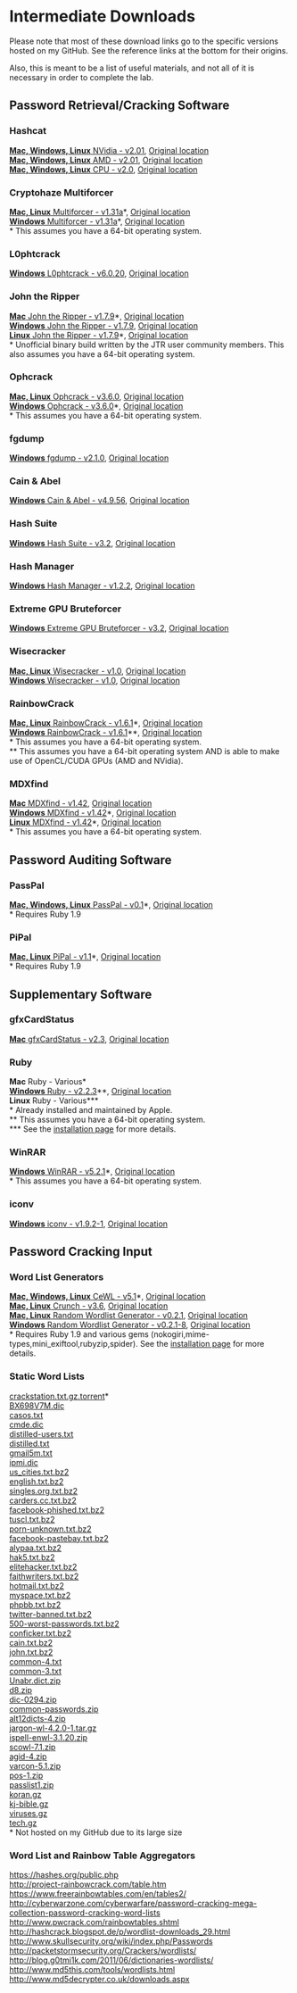 # Intermediate Downloads
Please note that most of these download links go to the specific versions hosted on my GitHub.  See the reference links at the bottom for their origins.  

Also, this is meant to be a list of useful materials, and not all of it is necessary in order to complete the lab.

## Password Retrieval/Cracking Software  
### Hashcat  
[__Mac, Windows, Linux__ NVidia - v2.01](https://github.com/JonZeolla/Lab/tree/PasswordCracking/.Storage/cudaHashcat-2.01.7z), [Original location][1]  
[__Mac, Windows, Linux__ AMD - v2.01](https://github.com/JonZeolla/Lab/tree/PasswordCracking/.Storage/oclHashcat-2.01.7z), [Original location][2]  
[__Mac, Windows, Linux__ CPU - v2.0](https://github.com/JonZeolla/Lab/tree/PasswordCracking/.Storage/hashcat-2.00.7z), [Original location][3]  

### Cryptohaze Multiforcer  
[__Mac, Linux__ Multiforcer - v1.31a](https://github.com/JonZeolla/Lab/tree/PasswordCracking/.Storage/Cryptohaze-Linux_x64_1_31a.tar.bz2)\*, [Original location][4]  
[__Windows__ Multiforcer - v1.31a](https://github.com/JonZeolla/Lab/tree/PasswordCracking/.Storage/Cryptohaze-Windows_x64_1_31a.zip)\*, [Original location][5]  
\* This assumes you have a 64-bit operating system.  

### L0phtcrack  
[__Windows__ L0phtcrack - v6.0.20](https://github.com/JonZeolla/Lab/tree/PasswordCracking/.Storage/lc6setup_v6.0.20.exe), [Original location][6]  

### John the Ripper  
[__Mac__ John the Ripper - v1.7.9](https://github.com/JonZeolla/Lab/tree/PasswordCracking/.Storage/john-1.7.9-jumbo-7-macosx-Intel-2.zip)\*, [Original location][7]  
[__Windows__ John the Ripper - v1.7.9](https://github.com/JonZeolla/Lab/tree/PasswordCracking/.Storage/john179w2.zip), [Original location][8]  
[__Linux__ John the Ripper - v1.7.9](https://github.com/JonZeolla/Lab/tree/PasswordCracking/.Storage/john-1.7.9-jumbo-7-Linux-x86-64.tar.gz)\*, [Original location][9]  
\* Unofficial binary build written by the JTR user community members.  This also assumes you have a 64-bit operating system.  

### Ophcrack  
[__Mac, Linux__ Ophcrack - v3.6.0](https://github.com/JonZeolla/Lab/tree/PasswordCracking/.Storage/ophcrack-3.6.0.tar.bz2), [Original location][10]  
[__Windows__ Ophcrack - v3.6.0](https://github.com/JonZeolla/Lab/tree/PasswordCracking/.Storage/ophcrack-win64-installer-3.6.0.exe)\*, [Original location][11]  
\* This assumes you have a 64-bit operating system.  

### fgdump  
[__Windows__ fgdump - v2.1.0](https://github.com/JonZeolla/Lab/tree/PasswordCracking/.Storage/fgdump.exe), [Original location][12]  

### Cain & Abel  
[__Windows__ Cain & Abel - v4.9.56](https://github.com/JonZeolla/Lab/tree/PasswordCracking/.Storage/ca_setup.exe), [Original location][13]  

### Hash Suite  
[__Windows__ Hash Suite - v3.2](https://github.com/JonZeolla/Lab/tree/PasswordCracking/.Storage/Hash_Suite_Free_3_2.zip), [Original location][14]  

### Hash Manager  
[__Windows__ Hash Manager - v1.2.2](https://github.com/JonZeolla/Lab/tree/PasswordCracking/.Storage/HM.zip), [Original location][15]  

### Extreme GPU Bruteforcer  
[__Windows__ Extreme GPU Bruteforcer - v3.2](https://github.com/JonZeolla/Lab/tree/PasswordCracking/.Storage/EGB.zip), [Original location][16]  

### Wisecracker  
[__Mac, Linux__ Wisecracker - v1.0](https://github.com/JonZeolla/Lab/tree/PasswordCracking/.Storage/wisecracker_v1.0.tar.gz), [Original location][17]  
[__Windows__ Wisecracker - v1.0](https://github.com/JonZeolla/Lab/tree/PasswordCracking/.Storage/wisecracker_v1.0.zip), [Original location][18]  

### RainbowCrack  
[__Mac, Linux__ RainbowCrack - v1.6.1](https://github.com/JonZeolla/Lab/tree/PasswordCracking/.Storage/rainbowcrack-1.6.1-linux64.zip)\*, [Original location][19]  
[__Windows__ RainbowCrack - v1.6.1](https://github.com/JonZeolla/Lab/tree/PasswordCracking/.Storage/rainbowcrack-1.6.1-win64.zip)\*\*, [Original location][20]  
\* This assumes you have a 64-bit operating system.  
\*\* This assumes you have a 64-bit operating system AND is able to make use of OpenCL/CUDA GPUs (AMD and NVidia).  

### MDXfind
[__Mac__ MDXfind - v1.42](https://github.com/JonZeolla/Lab/tree/PasswordCracking/.Storage/MDXfind_Mac), [Original location][21]  
[__Windows__ MDXfind - v1.42](https://github.com/JonZeolla/Lab/tree/PasswordCracking/.Storage/MDXfind.exe)\*, [Original location][22]  
[__Linux__ MDXfind - v1.42](https://github.com/JonZeolla/Lab/tree/PasswordCracking/.Storage/MDXfind_Linux)\*, [Original location][23]  
\* This assumes you have a 64-bit operating system.  


## Password Auditing Software  
### PassPal  
[__Mac, Windows, Linux__ PassPal - v0.1](https://github.com/JonZeolla/Lab/tree/PasswordCracking/.Storage/passpal.rb)\*, [Original location][24]  
\* Requires Ruby 1.9  

### PiPal  
[__Mac, Linux__ PiPal - v1.1](https://github.com/JonZeolla/Lab/tree/PasswordCracking/.Storage/pipal_1.1.tar.bz2)\*, [Original location][25]  
\* Requires Ruby 1.9  


## Supplementary Software  
### gfxCardStatus  
[__Mac__ gfxCardStatus - v2.3](https://github.com/JonZeolla/Lab/tree/PasswordCracking/.Storage/gfxCardStatus-2.3.zip), [Original location][26]  

### Ruby  
__Mac__ Ruby - Various\*  
[__Windows__ Ruby - v2.2.3](https://github.com/JonZeolla/Lab/tree/PasswordCracking/.Storage/rubyinstaller-2.2.3-x64.exe)\*\*, [Original location][27]  
__Linux__ Ruby - Various\*\*\*  
\* Already installed and maintained by Apple.  
\*\* This assumes you have a 64-bit operating system.  
\*\*\* See the [installation page](https://www.ruby-lang.org/en/documentation/installation/) for more details.  

### WinRAR
[__Windows__ WinRAR - v5.2.1](https://github.com/JonZeolla/Lab/tree/PasswordCracking/.Storage/winrar-x64-521.exe)\*, [Original location][28]  
\* This assumes you have a 64-bit operating system.  

### iconv
[__Windows__ iconv - v1.9.2-1](https://github.com/JonZeolla/Lab/tree/PasswordCracking/.Storage/libiconv-1.9.2-1-bin.zip), [Original location][29]  


## Password Cracking Input  
### Word List Generators  
[__Mac, Windows, Linux__ CeWL - v5.1](https://github.com/JonZeolla/Lab/tree/PasswordCracking/.Storage/cewl_5.1.tar.bz2)\*, [Original location][30]  
[__Mac, Linux__ Crunch - v3.6](https://github.com/JonZeolla/Lab/tree/PasswordCracking/.Storage/crunch-3.6.tgz), [Original location][31]  
[__Mac, Linux__ Random Wordlist Generator - v0.2.1](https://github.com/JonZeolla/Lab/tree/PasswordCracking/.Storage/RandomWordlistGenerator-0.2.1.tar.bz2), [Original location][32]  
[__Windows__ Random Wordlist Generator - v0.2.1-8](https://github.com/JonZeolla/Lab/tree/PasswordCracking/.Storage/RandomWordlistGenerator-0.2.1-8-downloader.exe), [Original location][33]  
\* Requires Ruby 1.9 and various gems (nokogiri,mime-types,mini_exiftool,rubyzip,spider).  See the [installation page](https://digi.ninja/projects/cewl.php#installation) for more details.  

### Static Word Lists
[crackstation.txt.gz.torrent](https://crackstation.net/downloads/crackstation.txt.gz.torrent)\*  
[BX698V7M.dic](https://github.com/JonZeolla/Lab/tree/PasswordCracking/.Storage/Lists/BX698V7M.dic)  
[casos.txt](https://github.com/JonZeolla/Lab/tree/PasswordCracking/.Storage/Lists/casos.txt)  
[cmde.dic](https://github.com/JonZeolla/Lab/tree/PasswordCracking/.Storage/Lists/cmde.dic)  
[distilled-users.txt](https://github.com/JonZeolla/Lab/tree/PasswordCracking/.Storage/Lists/distilled-users.txt)  
[distilled.txt](https://github.com/JonZeolla/Lab/tree/PasswordCracking/.Storage/Lists/distilled.txt)  
[gmail5m.txt](https://github.com/JonZeolla/Lab/tree/PasswordCracking/.Storage/Lists/gmail5m.txt)  
[ipmi.dic](https://github.com/JonZeolla/Lab/tree/PasswordCracking/.Storage/Lists/ipmi.dic)  
[us_cities.txt.bz2](https://github.com/JonZeolla/Lab/tree/PasswordCracking/.Storage/Lists/us_cities.txt.bz2)  
[english.txt.bz2](https://github.com/JonZeolla/Lab/tree/PasswordCracking/.Storage/Lists/english.txt.bz2)  
[singles.org.txt.bz2](https://github.com/JonZeolla/Lab/tree/PasswordCracking/.Storage/Lists/singles.org.txt.bz2)  
[carders.cc.txt.bz2](https://github.com/JonZeolla/Lab/tree/PasswordCracking/.Storage/Lists/carders.cc.txt.bz2)  
[facebook-phished.txt.bz2](https://github.com/JonZeolla/Lab/tree/PasswordCracking/.Storage/Lists/facebook-phished.txt.bz2)  
[tuscl.txt.bz2](https://github.com/JonZeolla/Lab/tree/PasswordCracking/.Storage/Lists/tuscl.txt.bz2)  
[porn-unknown.txt.bz2](https://github.com/JonZeolla/Lab/tree/PasswordCracking/.Storage/Lists/porn-unknown.txt.bz2)  
[facebook-pastebay.txt.bz2](https://github.com/JonZeolla/Lab/tree/PasswordCracking/.Storage/Lists/facebook-pastebay.txt.bz2)  
[alypaa.txt.bz2](https://github.com/JonZeolla/Lab/tree/PasswordCracking/.Storage/Lists/alypaa.txt.bz2)  
[hak5.txt.bz2](https://github.com/JonZeolla/Lab/tree/PasswordCracking/.Storage/Lists/hak5.txt.bz2)  
[elitehacker.txt.bz2](https://github.com/JonZeolla/Lab/tree/PasswordCracking/.Storage/Lists/elitehacker.txt.bz2)  
[faithwriters.txt.bz2](https://github.com/JonZeolla/Lab/tree/PasswordCracking/.Storage/Lists/faithwriters.txt.bz2)  
[hotmail.txt.bz2](https://github.com/JonZeolla/Lab/tree/PasswordCracking/.Storage/Lists/hotmail.txt.bz2)  
[myspace.txt.bz2](https://github.com/JonZeolla/Lab/tree/PasswordCracking/.Storage/Lists/myspace.txt.bz2)  
[phpbb.txt.bz2](https://github.com/JonZeolla/Lab/tree/PasswordCracking/.Storage/Lists/phpbb.txt.bz2)  
[twitter-banned.txt.bz2](https://github.com/JonZeolla/Lab/tree/PasswordCracking/.Storage/Lists/twitter-banned.txt.bz2)  
[500-worst-passwords.txt.bz2](https://github.com/JonZeolla/Lab/tree/PasswordCracking/.Storage/Lists/500-worst-passwords.txt.bz2)  
[conficker.txt.bz2](https://github.com/JonZeolla/Lab/tree/PasswordCracking/.Storage/Lists/nconficker.txt.bz2)  
[cain.txt.bz2](https://github.com/JonZeolla/Lab/tree/PasswordCracking/.Storage/Lists/cain.txt.bz2)  
[john.txt.bz2](https://github.com/JonZeolla/Lab/tree/PasswordCracking/.Storage/Lists/john.txt.bz2)  
[common-4.txt](https://github.com/JonZeolla/Lab/tree/PasswordCracking/.Storage/Lists/common-4.txt)  
[common-3.txt](https://github.com/JonZeolla/Lab/tree/PasswordCracking/.Storage/Lists/common-3.txt)  
[Unabr.dict.zip](https://github.com/JonZeolla/Lab/tree/PasswordCracking/.Storage/Lists/Unabr.dict.zip)  
[d8.zip](https://github.com/JonZeolla/Lab/tree/PasswordCracking/.Storage/Lists/d8.zip)  
[dic-0294.zip](https://github.com/JonZeolla/Lab/tree/PasswordCracking/.Storage/Lists/dic-0294.zip)  
[common-passwords.zip](https://github.com/JonZeolla/Lab/tree/PasswordCracking/.Storage/Lists/common-passwords.zip)  
[alt12dicts-4.zip](https://github.com/JonZeolla/Lab/tree/PasswordCracking/.Storage/Lists/alt12dicts-4.zip)  
[jargon-wl-4.2.0-1.tar.gz](https://github.com/JonZeolla/Lab/tree/PasswordCracking/.Storage/Lists/jargon-wl-4.2.0-1.tar.gz)  
[ispell-enwl-3.1.20.zip](https://github.com/JonZeolla/Lab/tree/PasswordCracking/.Storage/Lists/ispell-enwl-3.1.20.zip)  
[scowl-7.1.zip](https://github.com/JonZeolla/Lab/tree/PasswordCracking/.Storage/Lists/scowl-7.1.zip)  
[agid-4.zip](https://github.com/JonZeolla/Lab/tree/PasswordCracking/.Storage/Lists/agid-4.zip)  
[varcon-5.1.zip](https://github.com/JonZeolla/Lab/tree/PasswordCracking/.Storage/Lists/varcon-5.1.zip)  
[pos-1.zip](https://github.com/JonZeolla/Lab/tree/PasswordCracking/.Storage/Lists/pos-1.zip)  
[passlist1.zip](https://github.com/JonZeolla/Lab/tree/PasswordCracking/.Storage/Lists/passlist1.zip)  
[koran.gz](https://github.com/JonZeolla/Lab/tree/PasswordCracking/.Storage/Lists/koran.gz)  
[kj-bible.gz](https://github.com/JonZeolla/Lab/tree/PasswordCracking/.Storage/Lists/kj-bible.gz)  
[viruses.gz](https://github.com/JonZeolla/Lab/tree/PasswordCracking/.Storage/Lists/viruses.gz)  
[tech.gz](https://github.com/JonZeolla/Lab/tree/PasswordCracking/.Storage/Lists/tech.gz)  
\* Not hosted on my GitHub due to its large size

### Word List and Rainbow Table Aggregators  
https://hashes.org/public.php  
http://project-rainbowcrack.com/table.htm  
https://www.freerainbowtables.com/en/tables2/  
http://cyberwarzone.com/cyberwarfare/password-cracking-mega-collection-password-cracking-word-lists  
http://www.pwcrack.com/rainbowtables.shtml  
http://hashcrack.blogspot.de/p/wordlist-downloads_29.html  
http://www.skullsecurity.org/wiki/index.php/Passwords  
http://packetstormsecurity.org/Crackers/wordlists/  
http://blog.g0tmi1k.com/2011/06/dictionaries-wordlists/  
http://www.md5this.com/tools/wordlists.html  
http://www.md5decrypter.co.uk/downloads.aspx  


[1]: http://hashcat.net/files/cudaHashcat-2.01.7z  
[2]: http://hashcat.net/files/oclHashcat-2.01.7z  
[3]: http://hashcat.net/files/hashcat-2.00.7z  
[4]: http://downloads.sourceforge.net/project/cryptohaze/Cryptohaze-Linux_x64_1_31a.tar.bz2  
[5]: http://downloads.sourceforge.net/project/cryptohaze/Cryptohaze-Windows_x64_1_31a.zip  
[6]: http://www.l0phtcrack.com/lc6setup_v6.0.20.exe  
[7]: http://openwall.info/wiki/_media/john/john-1.7.9-jumbo-7-macosx-Intel-2.zip  
[8]: http://www.openwall.com/john/h/john179w2.zip  
[9]: http://openwall.info/wiki/_media/john/john-1.7.9-jumbo-7-Linux-x86-64.tar.gz  
[10]: http://downloads.sourceforge.net/project/ophcrack/ophcrack/3.6.0/ophcrack-3.6.0.tar.bz2  
[11]: http://downloads.sourceforge.net/project/ophcrack/ophcrack/3.6.0/ophcrack-win64-installer-3.6.0.exe  
[12]: http://www.foofus.net/fizzgig/fgdump/fgdump-2.1.0-exeonly.zip  
[13]: http://www.oxid.it/downloads/ca_setup.exe  
[14]: http://hashsuite.openwall.net/downloads/Hash_Suite_Free_3_2.zip  
[15]: http://www.insidepro.com/download/HM.zip  
[16]: http://www.insidepro.com/download/EGB.zip  
[17]: http://selectiveintellect.com/wisecracker_v1.0.tar.gz  
[18]: http://selectiveintellect.com/wisecracker_v1.0.zip  
[19]: http://project-rainbowcrack.com/rainbowcrack-1.6.1-linux64.zip  
[20]: http://project-rainbowcrack.com/rainbowcrack-1.6.1-win64.zip  
[21]: https://hashes.org/mdxfind.php?get=33  
[22]: https://hashes.org/mdxfind.php?get=35  
[23]: https://hashes.org/mdxfind.php?get=32  
[24]: https://github.com/arex1337/Passpal/blob/0.1/passpal.rb  
[25]: https://digi.ninja/files/pipal_1.1.tar.bz2  
[26]: http://gfx.io/downloads/gfxCardStatus-2.3.zip  
[27]: http://dl.bintray.com/oneclick/rubyinstaller/rubyinstaller-2.2.3-x64.exe  
[28]: http://www.rarlab.com/rar/winrar-x64-521.exe  
[29]: http://downloads.sourceforge.net/project/gnuwin32/sed/4.2.1/sed-4.2.1-bin.zip?r=&ts=1443121316&use_mirror=iweb  
[30]: https://digi.ninja/files/cewl_5.1.tar.bz2  
[31]: http://downloads.sourceforge.net/project/crunch-wordlist/crunch-wordlist/crunch-3.6.tgz  
[32]: https://github.com/Faster3ck/RandomWordlistGenerator/tree/v0.2.1  
[33]: http://downloads.sourceforge.net/project/random-wordlist-generator/Random%20Wordlist%20Generator/0.2/RandomWordlistGenerator-0.2.1-8-downloader.exe  

